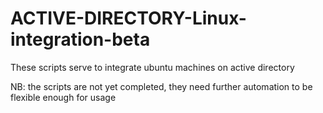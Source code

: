 # ACTIVE-DIRECTORY-Linux-integration-beta
These scripts serve to integrate ubuntu machines on active directory

NB: the scripts are not yet completed, they need further automation to be flexible enough for usage 
